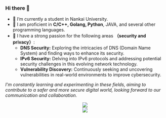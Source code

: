 ### Hi there 👋

- 🔭 I’m currently a student in Nankai University.
- 🌱 I am proficient in **C/C++, Golang, Python**, JAVA, and several other programming languages.
- 👯 I have a strong passion for the following areas **（security and privacy）**:
  - **DNS Security:** Exploring the intricacies of DNS (Domain Name System) and finding ways to enhance its security.
  - **IPv6 Security:** Delving into IPv6 protocols and addressing potential security challenges in this evolving network technology.
  - **Vulnerability Discovery:** Continuously seeking and uncovering vulnerabilities in real-world environments to improve cybersecurity.

*I'm constantly learning and experimenting in these fields, aiming to contribute to a safer and more secure digital world, looking forward to our communication and collaboration.*

<div align="center"> <img src="https://github-readme-stats.vercel.app/api?username=miaofasheng&show_icons=true&theme=tokyonight" /> </div>
<div align="center" style="text-align: center; font-family: 'Roboto', sans-serif; font-size: 32px; color: #6D2077; text-shadow: 2px 2px 4px #333;">
  <img src="https://readme-typing-svg.herokuapp.com/?lines=总有一些美好，值得我们全力以赴! &center=true&font=Roboto&size=27" />
</div>




